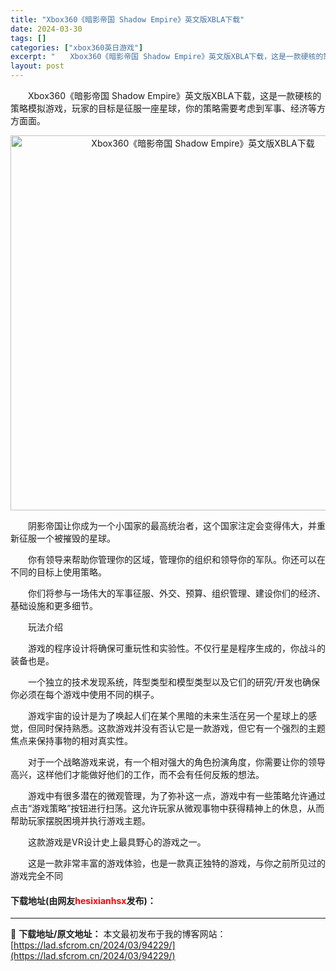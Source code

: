 ```yaml
---
title: "Xbox360《暗影帝国 Shadow Empire》英文版XBLA下载"
date: 2024-03-30
tags: []
categories: ["xbox360英日游戏"]
excerpt: "　　Xbox360《暗影帝国 Shadow Empire》英文版XBLA下载，这是一款硬核的策略模拟游戏，玩家的目标是征服一座星球，你的策略需要考虑到军事、经济等方方面面。 　　阴影帝国让你成为一个小国家的最高统治者，这个国家注定会变得伟大，并重新征服一个被摧毁的星球。 　　你有领导来帮助你管理你的&hellip;"
layout: post
---
```


 <p>　　Xbox360《暗影帝国 Shadow Empire》英文版XBLA下载，这是一款硬核的策略模拟游戏，玩家的目标是征服一座星球，你的策略需要考虑到军事、经济等方方面面。</p> <p align="center"><img align="" border="0" src="https://lad.sfcrom.cn/wp-content/uploads/2024/03/20240330_6607df508565f.jpg" width="600" alt="Xbox360《暗影帝国 Shadow Empire》英文版XBLA下载" /></p> <p>　　阴影帝国让你成为一个小国家的最高统治者，这个国家注定会变得伟大，并重新征服一个被摧毁的星球。</p> <p>　　你有领导来帮助你管理你的区域，管理你的组织和领导你的军队。你还可以在不同的目标上使用策略。</p> <p>　　你们将参与一场伟大的军事征服、外交、预算、组织管理、建设你们的经济、基础设施和更多细节。</p> <p>　　玩法介绍</p> <p>　　游戏的程序设计将确保可重玩性和实验性。不仅行星是程序生成的，你战斗的装备也是。</p> <p>　　一个独立的技术发现系统，阵型类型和模型类型以及它们的研究/开发也确保你必须在每个游戏中使用不同的棋子。</p> <p>　　游戏宇宙的设计是为了唤起人们在某个黑暗的未来生活在另一个星球上的感觉，但同时保持熟悉。这款游戏并没有否认它是一款游戏，但它有一个强烈的主题焦点来保持事物的相对真实性。</p> <p>　　对于一个战略游戏来说，有一个相对强大的角色扮演角度，你需要让你的领导高兴，这样他们才能做好他们的工作，而不会有任何反叛的想法。</p> <p>　　游戏中有很多潜在的微观管理，为了弥补这一点，游戏中有一些策略允许通过点击&ldquo;游戏策略&rdquo;按钮进行扫荡。这允许玩家从微观事物中获得精神上的休息，从而帮助玩家摆脱困境并执行游戏主题。</p> <p>　　这款游戏是VR设计史上最具野心的游戏之一。</p> <p>　　这是一款非常丰富的游戏体验，也是一款真正独特的游戏，与你之前所见过的游戏完全不同</p> <p><h4>下载地址(由网友<font color="red">hesixianhsx</font>发布)：</h4></p> 

---
📖 **下载地址/原文地址：** 本文最初发布于我的博客网站：[https://lad.sfcrom.cn/2024/03/94229/](https://lad.sfcrom.cn/2024/03/94229/)
